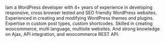 Iam a WordPress developer with 4+ years of experience in developing responsive, cross browser tested and SEO friendly WordPress websites. Experienced in creating and modifying WordPress themes and plugins. Expertise in custom 
post types, custom shortcodes. Skilled in creating woocommerce, multi language, multisite websites. And strong knowledge on Ajax, API integration, and woocommerce REST API.
